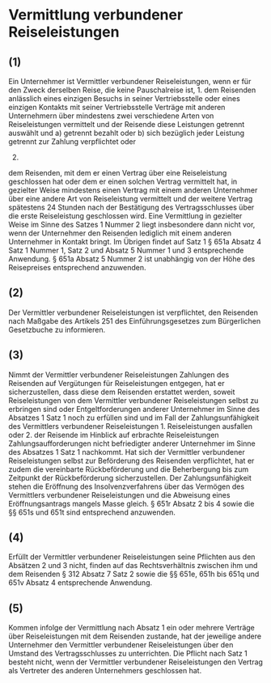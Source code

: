 # Vermittlung verbundener Reiseleistungen



## (1)

 Ein Unternehmer ist Vermittler verbundener Reiseleistungen, wenn er für den Zweck derselben Reise, die keine Pauschalreise ist,  1.
 dem Reisenden anlässlich eines einzigen Besuchs in seiner Vertriebsstelle oder eines einzigen Kontakts mit seiner Vertriebsstelle Verträge mit anderen Unternehmern über mindestens zwei verschiedene Arten von Reiseleistungen vermittelt und der Reisende diese Leistungen getrennt auswählt und  a)
 getrennt bezahlt oder
 b)
 sich bezüglich jeder Leistung getrennt zur Zahlung verpflichtet oder

 2.
 dem Reisenden, mit dem er einen Vertrag über eine Reiseleistung geschlossen hat oder dem er einen solchen Vertrag vermittelt hat, in gezielter Weise mindestens einen Vertrag mit einem anderen Unternehmer über eine andere Art von Reiseleistung vermittelt und der weitere Vertrag spätestens 24 Stunden nach der Bestätigung des Vertragsschlusses über die erste Reiseleistung geschlossen wird.
Eine Vermittlung in gezielter Weise im Sinne des Satzes 1 Nummer 2 liegt insbesondere dann nicht vor, wenn der Unternehmer den Reisenden lediglich mit einem anderen Unternehmer in Kontakt bringt. Im Übrigen findet auf Satz 1 § 651a Absatz 4 Satz 1 Nummer 1, Satz 2 und Absatz 5 Nummer 1 und 3 entsprechende Anwendung. § 651a Absatz 5 Nummer 2 ist unabhängig von der Höhe des Reisepreises entsprechend anzuwenden.

## (2)

 Der Vermittler verbundener Reiseleistungen ist verpflichtet, den Reisenden nach Maßgabe des Artikels 251 des Einführungsgesetzes zum Bürgerlichen Gesetzbuche zu informieren.

## (3)

 Nimmt der Vermittler verbundener Reiseleistungen Zahlungen des Reisenden auf Vergütungen für Reiseleistungen entgegen, hat er sicherzustellen, dass diese dem Reisenden erstattet werden, soweit Reiseleistungen von dem Vermittler verbundener Reiseleistungen selbst zu erbringen sind oder Entgeltforderungen anderer Unternehmer im Sinne des Absatzes 1 Satz 1 noch zu erfüllen sind und im Fall der Zahlungsunfähigkeit des Vermittlers verbundener Reiseleistungen  1.
 Reiseleistungen ausfallen oder
 2.
 der Reisende im Hinblick auf erbrachte Reiseleistungen Zahlungsaufforderungen nicht befriedigter anderer Unternehmer im Sinne des Absatzes 1 Satz 1 nachkommt.
Hat sich der Vermittler verbundener Reiseleistungen selbst zur Beförderung des Reisenden verpflichtet, hat er zudem die vereinbarte Rückbeförderung und die Beherbergung bis zum Zeitpunkt der Rückbeförderung sicherzustellen. Der Zahlungsunfähigkeit stehen die Eröffnung des Insolvenzverfahrens über das Vermögen des Vermittlers verbundener Reiseleistungen und die Abweisung eines Eröffnungsantrags mangels Masse gleich. § 651r Absatz 2 bis 4 sowie die §§ 651s und 651t sind entsprechend anzuwenden.

## (4)

 Erfüllt der Vermittler verbundener Reiseleistungen seine Pflichten aus den Absätzen 2 und 3 nicht, finden auf das Rechtsverhältnis zwischen ihm und dem Reisenden § 312 Absatz 7 Satz 2 sowie die §§ 651e, 651h bis 651q und 651v Absatz 4 entsprechende Anwendung.

## (5)

 Kommen infolge der Vermittlung nach Absatz 1 ein oder mehrere Verträge über Reiseleistungen mit dem Reisenden zustande, hat der jeweilige andere Unternehmer den Vermittler verbundener Reiseleistungen über den Umstand des Vertragsschlusses zu unterrichten. Die Pflicht nach Satz 1 besteht nicht, wenn der Vermittler verbundener Reiseleistungen den Vertrag als Vertreter des anderen Unternehmers geschlossen hat. 

